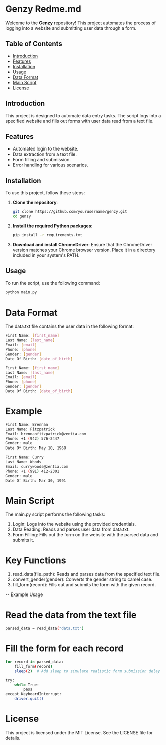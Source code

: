 # Genzy Redme.md

Welcome to the **Genzy** repository! This project automates the process of logging into a website and submitting user data through a form.

## Table of Contents
- [Introduction](#introduction)
- [Features](#features)
- [Installation](#installation)
- [Usage](#usage)
- [Data Format](#data-format)
- [Main Script](#main-script)
- [License](#license)

## Introduction

This project is designed to automate data entry tasks. The script logs into a specified website and fills out forms with user data read from a text file.

## Features

- Automated login to the website.
- Data extraction from a text file.
- Form filling and submission.
- Error handling for various scenarios.

## Installation

To use this project, follow these steps:

1. **Clone the repository**:
    ```sh
    git clone https://github.com/yourusername/genzy.git
    cd genzy
    ```

2. **Install the required Python packages**:
    ```sh
    pip install -r requirements.txt
    ```

3. **Download and install ChromeDriver**: Ensure that the ChromeDriver version matches your Chrome browser version. Place it in a directory included in your system's PATH.

## Usage

To run the script, use the following command:

```sh
python main.py
```



# Data Format
The data.txt file contains the user data in the following format:

```sh
First Name: [first_name]
Last Name: [last_name]
Email: [email]
Phone: [phone]
Gender: [gender]
Date Of Birth: [date_of_birth]

First Name: [first_name]
Last Name: [last_name]
Email: [email]
Phone: [phone]
Gender: [gender]
Date Of Birth: [date_of_birth]

```


# Example

```sh
First Name: Brennan
Last Name: Fitzpatrick
Email: brennanfitzpatrick@zentia.com
Phone: +1 (942) 576-2447
Gender: male
Date Of Birth: May 10, 1968

First Name: Curry
Last Name: Woods
Email: currywoods@zentia.com
Phone: +1 (991) 412-2301
Gender: male
Date Of Birth: Mar 30, 1991
```

# Main Script
The main.py script performs the following tasks:

1. Login: Logs into the website using the provided credentials.
2. Data Reading: Reads and parses user data from data.txt.
3. Form Filling: Fills out the form on the website with the parsed data and submits it.

# Key Functions
1. read_data(file_path): Reads and parses data from the specified text file.
2. convert_gender(gender): Converts the gender string to camel case.
3. fill_form(record): Fills out and submits the form with the given record.

-- Example Usage


# Read the data from the text file

```sh
parsed_data = read_data("data.txt")
```

# Fill the form for each record
```sh
for record in parsed_data:
    fill_form(record)
    sleep(2)  # Add sleep to simulate realistic form submission delay

try:
    while True:
        pass
except KeyboardInterrupt:
    driver.quit()
```

# License
This project is licensed under the MIT License. See the LICENSE file for details.
